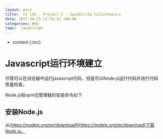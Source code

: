```yaml
---
layout: post
title:  CS 142 - Project 2 - JavaScritp Calisthenics
date: 2017-10-25 21:33:12 +08:00
categories: Web
tags:  javascript
---
```


* content
{:toc}

# Javascript运行环境建立

尽管可以在浏览器中运行javascript代码，但是可以Node.js运行代码并进行代码质量检查，

Node.js和npm包管理器的安装命令如下

## 安装Node.js

从[https://nodejs.org/en/download](https://nodejs.org/en/download)下载Node.js，
